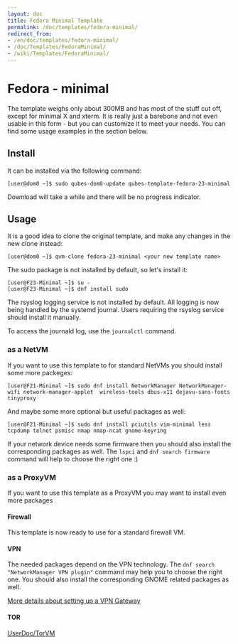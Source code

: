 ```yaml
---
layout: doc
title: Fedora Minimal Template
permalink: /doc/templates/fedora-minimal/
redirect_from:
- /en/doc/templates/fedora-minimal/
- /doc/Templates/FedoraMinimal/
- /wiki/Templates/FedoraMinimal/
---
```


Fedora - minimal
================

The template weighs only about 300MB and has most of the stuff cut off, except for minimal X and xterm. It is really just a barebone and not even usable in this form - but you can customize it to meet your needs. You can find some usage examples in the section below.  



Install
-------

It can be installed via the following command:

~~~
[user@dom0 ~]$ sudo qubes-dom0-update qubes-template-fedora-23-minimal
~~~

Download will take a while and there will be no progress indicator.

Usage
-----

It is a good idea to clone the original template, and make any changes in the new clone instead:

~~~
[user@dom0 ~]$ qvm-clone fedora-23-minimal <your new template name>
~~~

The sudo package is not installed by default, so let's install it:

~~~
[user@F23-Minimal ~]$ su -
[user@F23-Minimal ~]$ dnf install sudo
~~~

The rsyslog logging service is not installed by default. All logging is now being handled by the systemd journal. Users requiring the rsyslog service should install it manually.

To access the journald log, use the `journalctl` command.

### as a NetVM

If you want to use this template to for standard NetVMs you should install some more packeges:

~~~
[user@F21-Minimal ~]$ sudo dnf install NetworkManager NetworkManager-wifi network-manager-applet  wireless-tools dbus-x11 dejavu-sans-fonts tinyproxy
~~~

And maybe some more optional but useful packages as well:

~~~
[user@F21-Minimal ~]$ sudo dnf install pciutils vim-minimal less tcpdump telnet psmisc nmap nmap-ncat gnome-keyring
~~~

If your network device needs some firmware then you should also install the corresponding packages as well. The `lspci` and `dnf search firmware` command will help to choose the right one :)

### as a ProxyVM

If you want to use this template as a ProxyVM you may want to install even more packages

#### Firewall

This template is now ready to use for a standard firewall VM.

#### VPN

The needed packages depend on the VPN technology. The `dnf search "NetworkManager VPN plugin"` command may help you to choose the right one. You should also install the corresponding GNOME related packages as well.

[More details about setting up a VPN Gateway](/wiki/VPN#ProxyVM)

#### TOR

[UserDoc/TorVM](/wiki/UserDoc/TorVM)

